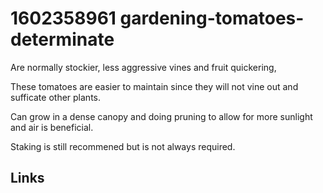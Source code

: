 # 1602358961 gardening-tomatoes-determinate

Are normally stockier, less aggressive vines and fruit quickering,

These tomatoes are easier to maintain since they will not vine out and sufficate other plants. 

Can grow in a dense canopy and doing pruning to allow for more sunlight and air is beneficial.

Staking is still recommened but is not always required. 


## Links
